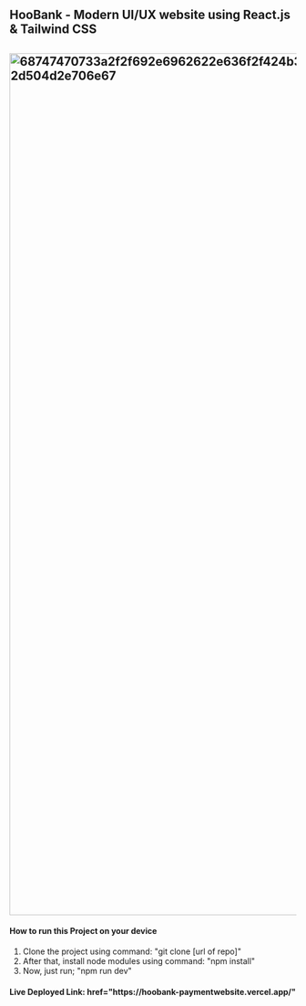 <h2 text-align:center>HooBank - Modern UI/UX website using React.js & Tailwind CSS
<h2/>
<img width="1512" alt="68747470733a2f2f692e6962622e636f2f424b31486e30782f53637265656e73686f742d323032322d30382d30382d61742d342d30352d34382d504d2e706e67" src="https://user-images.githubusercontent.com/123537184/234239172-ebc48a4a-b48c-4620-bbac-71318a2cf6d9.png">

<h4>How to run this Project on your device</h4>
  
  <ol>
  <li>Clone the project using command: "git clone [url of repo]"</li>
  <li>After that, install node modules using command: "npm install" </li>
  <li>Now, just run; "npm run dev" </li>
</ol>

  <h4>Live Deployed Link: href="https://hoobank-paymentwebsite.vercel.app/"</h4>
 

